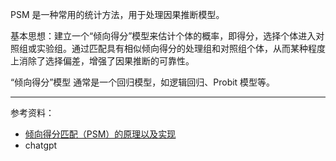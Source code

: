 
PSM 是一种常用的统计方法，用于处理因果推断模型。

基本思想：建立一个“倾向得分”模型来估计个体的概率，即得分，选择个体进入对照组或实验组。通过匹配具有相似倾向得分的处理组和对照组个体，从而某种程度上消除了选择偏差，增强了因果推断的可靠性。


“倾向得分”模型 通常是一个回归模型，如逻辑回归、Probit 模型等。





---------

参考资料：
- [倾向得分匹配（PSM）的原理以及实现](https://zhuanlan.zhihu.com/p/491179790)
- chatgpt